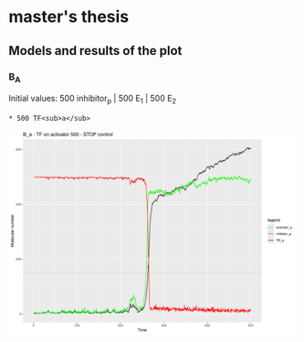# master's thesis

## Models and results of the plot

### B<sub>A</sub> 

Initial values: 500 inhibitor<sub>p</sub> | 500 E<sub>1</sub> | 500 E<sub>2</sub> 

	* 500 TF<sub>a</sub> 
<img src='https://github.com/iamandreatonina/master-s_thesis/blob/main/models_thesis/B_a/TF_a_500/B_a_stop_500.png'/>
